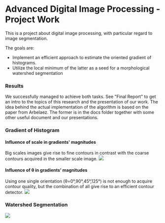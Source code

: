 # Advanced Digital Image Processing - Project Work
This is a project about digital image processing, with particular regard to image segmentation. 

The goals are: 
<ul>
<li>Implement an efficient approach to estimate the oriented gradient of histograms. </li>
<li>Utilize the local minimum of the latter as a seed for a morphological watershed segmentation</li>
</ul>

### Results

We successfully managed to achieve both tasks. See "Final Report" to get an intro to the topics of this research and the presentation of our work. 
The idea behind the actual implementation of the algorithm is based on the paper from Arbelaez. The former is in the docs folder together with some other useful document and our presentations. 

### Gradient of Histogram  
#### Influence of scale in gradients' magnitudes 
Big scales images give rise to fine contours in contrast with the coarse contours acquired in the smaller scale image.
![](res3.png)

#### Influence of θ in gradients’ magnitudes
Using one single orientation (θ=0°,90°,45°,125°) is not enough to acquire contour quality, but the combination of all give rise to an efficient contour detector.
![](res2.png)

### Watershed Segmentation 
![](res1.png)
